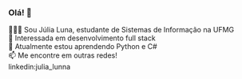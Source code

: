 ### Olá! 👋

🙋🏻‍♀️ Sou Júlia Luna, estudante de Sistemas de Informação na UFMG <br/>
🔭 Interessada em desenvolvimento full stack <br/>
📓 Atualmente estou aprendendo Python e C# <br/>
📫 Me encontre em outras redes! <br/>
    linkedin:julia_lunna
